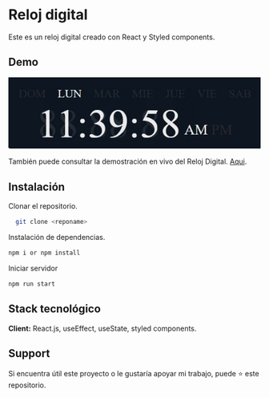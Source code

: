 
# Reloj digital

Este es un reloj digital creado con React y Styled components.

## Demo

<img src="./relojDigital.JPG" alt="Screenshot" width="1080"/>

También puede consultar la demostración en vivo del Reloj Digital. [Aqui](https://palaciosf416.github.io/RelojDigital/).


## Instalación

Clonar el repositorio.

```bash
  git clone <reponame>
```

Instalación de dependencias.

```bash
npm i or npm install
```

Iniciar servidor

```bash
npm run start
```

## Stack tecnológico

**Client:** React.js, useEffect, useState, styled components.


## Support

Si encuentra útil este proyecto o le gustaría apoyar mi trabajo, puede ⭐ este repositorio.
